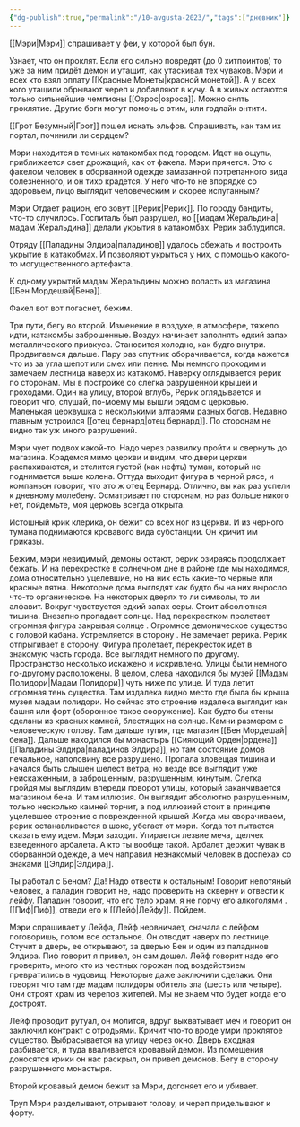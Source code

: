 ```yaml
---
{"dg-publish":true,"permalink":"/10-avgusta-2023/","tags":["дневник"]}
---
```


[[Мэри\|Мэри]] спрашивает у феи, у которой был бун.

Узнает, что он проклят. Если его сильно повредят (до 0 хитпоинтов) то уже за ним придёт демон и утащит, как утаскивал тех чуваков. Мэри и всех кто взял оплату [[Красные Монеты\|красной монетой]]. А у всех кого утащили обрывают череп и добавляют в кучу. А в живых остаются только сильнейшие чемпионы [[Озрос\|озроса]]. Можно снять проклятие. Другие боги могут помочь с этим, или годлайк энтити.

[[Грот Безумный\|Грот]] пошел искать эльфов. Спрашивать, как там их портал, починили ли сердцем?

Мэри находится в темных катакомбах под городом. Идет на ощупь, приближается свет дрожащий, как от факела. Мэри прячется. Это с факелом человек в оборванной одежде замазанной потрепанного вида болезненного, и он тихо крадется. У него что-то не впорядке со здоровьем, лицо выглядит человеческим и скорее испуганным?

Мэри Отдает рацион, его зовут [[Рерик\|Рерик]]. По городу бандиты, что-то случилось. Госпиталь был разрушел, но [[мадам Жеральдина\|мадам Жеральдина]] делали укрытия в катакомбах. Рерик заблудился.

Отряду [[Паладины Элдира\|паладинов]] удалось сбежать и построить укрытие в катакобмах. И позволяют укрыться у них, с помощью какого-то могущественного артефакта.

К одному укрытий мадам Жеральдины можно попасть из магазина [[Бен Мордешай\|Бена]].

Факел вот вот погаснет, бежим.

Три пути, бегу во второй. Изменение в воздухе, в атмосфере, тяжело идти, катакомбы заброшенные. Воздух начинает заполнять едкий запах металлического привкуса. Становится холодно, как будто внутри. Продвигаемся дальше. Пару раз спутник оборачивается, когда кажется что из за угла шепот или смех или пение. Мы немного проходим и замечаем лестница наверх из катакомб. Наверху оглядывается рерик по сторонам. Мы в постройке со слегка разрушенной крышей и проходами. Один на улицу, второй вглубь, Рерик оглядывается и говорит что, слушай, по-моему мы вышли рядом с церковью. Маленькая церквушка с несколькими алтарями разных богов. Недавно главным устроился [[отец бернард\|отец бернард]]. По сторонам не видно так уж много разрушений.

Мэри чует подвох какой-то. Надо через развилку пройти и свернуть до магазина. Крадемся мимо церкви и видим, что двери церкви распахиваются, и стелится густой (как нефть) туман, который не поднимается выше колена. Оттуда выходит фигура в черной рясе, и компаньон говорит, что это ж отец Бернард. Отлично, вы как раз успели к дневному молебену. Осматривает по сторонам, но раз больше никого нет, пойдемьте, моя церковь всегда открыта.

Истошный крик клерика, он бежит со всех ног из церкви. И из черного тумана поднимаются кровавого вида субстанции. Он кричит им приказы.

Бежим, мэри невидимый, демоны остают, рерик озираясь продолжает бежать. И на перекрестке в солнечном дне в районе где мы находимся, дома относительно уцелевшие, но на них есть какие-то черные или красные пятна. Некоторые дома выглядят как будто бы на них выросло что-то органическое. На некоторых дверях то ли символы, то ли алфавит. Вокруг чувствуется едкий запах серы. Стоит абсолютная тишина. Внезапно пропадает солнце. Над перекрестком пролетает огромная фигура закрывая солнце . Огромное демоническое существо с головой кабана. Устремляется в сторону . Не замечает рерика. Рерик отпрыгивает в сторону. Фигура пролетает, перекресток идет в знакомую часть города. Все выглядит немного по другому. Пространство несколько искажено и искривлено. Улицы были немного по-другому расположены. В целом, слева находился бы музей [[Мадам Полидори\|Мадам Полидори]] чуть ниже по улице. И туда летит огромная тень существа. Там издалека видно место где была бы крыша музея мадам полидори. Но сейчас это строение издалека выглядит как башня или форт (оборонное такое сооружение). Как будто бы стены сделаны из красных камней, блестящих на солнце. Камни размером с человеческую голову. Там дальше тупик, где магазин [[Бен Мордешай\|бена]]. Дальше находился бы монастырь [[Сияющий Орден\|ордена]] [[Паладины Элдира\|паладинов Элдира]], но там состояние домов печальное, наполовину все разрушено. Пропала зловещая тишина и начался быть слышен шелест ветра, но везде все выглядит уже неискаженным, а заброшенным, разрушенным, кинутым. Слегка пройдя мы выглядим впереди поворот улицы, который заканчивается магазином бена. И там иллюзия. Он выглядит абсолютно разрушенным, только несколько камней торчит, а под иллюзией стоит в принципе уцелевшее строение с поврежденной крышей .Когда мы сворачиваем, рерик останавливается в шоке, убегает от мэри. Когда тот пытается сказать ему идем. Мэри заходит. Упирается лезвие меча, щелчек взведенного арбалета. А кто ты вообще такой. Арбалет держит чувак в оборванной одежде, а меч направил незнакомый человек в доспехах со знаками [[Элдир\|Элдира]].

Ты работал с Беном? Да! Надо отвести к остальным! Говорит непотяный человек, а паладин говорит не, надо проверить на скверну и отвести к лейфу. Паладин говорит, что его тело храм, я не порчу его алкоголями . [[Пиф\|Пиф]], отведи его к [[Лейф\|Лейфу]]. Пойдем.

Мэри спрашивает у Лейфа, Лейф нервничает, сначала с лейфом поговоришь, потом все остальное. Он отводит наверх по лестнице. Стучит в дверь, ее открывают, за дверью Бен и один из паладинов Элдира. Пиф говорит я привел, он сам дошел. Лейф говорит надо его проверить, много кто из честных горожан под воздействием превратились в чудовищ. Некоторые даже заключили сделаки. Они говорят что там где мадам полидоры обитель зла (шесть или четыре). Они строят храм из черепов жителей. Мы не знаем что будет когда его достроят.

Лейф проводит рутуал, он молится, вдруг выхватывает меч и говорит он заключил контракт с отродьями. Кричит что-то вроде умри проклятое существо. Выбрасывается на улицу через окно. Дверь входная разбивается, и туда вваливается кровавый демон. Из помещения доносятся крики он нас раскрыл, он привел демонов. Бегу в сторону разрушенного монастыря.

Второй кровавый демон бежит за Мэри, догоняет его и убивает.

Труп Мэри разделывают, отрывают голову, и череп приделывают к форту.